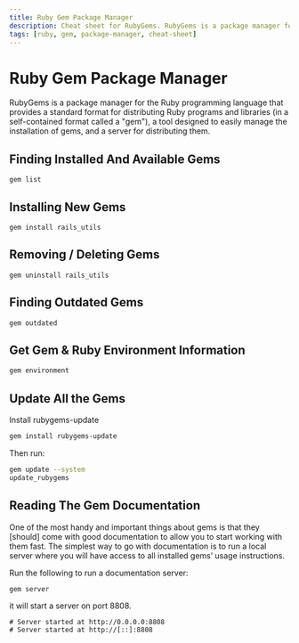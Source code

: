 ```yaml
---
title: Ruby Gem Package Manager
description: Cheat sheet for RubyGems. RubyGems is a package manager for the Ruby programming language that provides a standard format for distributing Ruby programs and libraries.
tags: [ruby, gem, package-manager, cheat-sheet]
---
```


# Ruby Gem Package Manager

RubyGems is a package manager for the Ruby programming language that provides a standard format for distributing Ruby programs and libraries (in a self-contained format called a "gem"), a tool designed to easily manage the installation of gems, and a server for distributing them.

## Finding Installed And Available Gems

```shell
gem list
```

## Installing New Gems

```shell
gem install rails_utils
```

## Removing / Deleting Gems

```shell
gem uninstall rails_utils
```

## Finding Outdated Gems

```shell
gem outdated
```

## Get Gem & Ruby Environment Information

```bash
gem environment
```

## Update All the Gems

Install rubygems-update

```bash
gem install rubygems-update
```

Then run:

```bash
gem update --system
update_rubygems
```

## Reading The Gem Documentation

One of the most handy and important things about gems is that they [should] come with good documentation to allow you to start working with them fast. The simplest way to go with documentation is to run a local server where you will have access to all installed gems’ usage instructions.

Run the following to run a documentation server:

```shell
gem server
```

it will start a server on port 8808.

```terminal
# Server started at http://0.0.0.0:8808
# Server started at http://[::]:8808
```

<!-- appendices -->

<!-- end appendices -->
